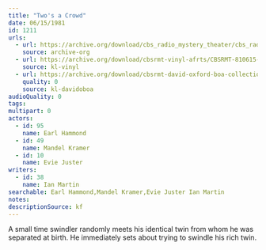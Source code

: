 ```yaml
---
title: "Two's a Crowd"
date: 06/15/1981
id: 1211
urls: 
  - url: https://archive.org/download/cbs_radio_mystery_theater/cbs_radio_mystery_theater-1201-1250.zip/cbs_radio_mystery_theater-1201-1250%2Fcbsrmt_1211_twos_a_crowd.mp3
    source: archive-org
  - url: https://archive.org/download/cbsrmt-vinyl-afrts/CBSRMT-810615-1211-Twos-A-Crowd_afrts.mp3
    source: kl-vinyl
  - url: https://archive.org/download/cbsrmt-david-oxford-boa-collection/CBSRMT-810615-1211-Two's-a-Crowd-(AFRTS)-(256-44)-{BoA}.mp3
    quality: 0
    source: kl-davidoboa
audioQuality: 0
tags: 
multipart: 0
actors:  
  - id: 95
    name: Earl Hammond  
  - id: 49
    name: Mandel Kramer  
  - id: 10
    name: Evie Juster
writers:  
  - id: 38
    name: Ian Martin
searchable: Earl Hammond,Mandel Kramer,Evie Juster Ian Martin
notes: 
descriptionSource: kf
---
```

A small time swindler randomly meets his identical twin from whom he was separated at birth. He immediately sets about trying to swindle his rich twin.